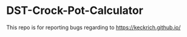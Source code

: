 # DST-Crock-Pot-Calculator
This repo is for reporting bugs regarding to https://keckrich.github.io/
